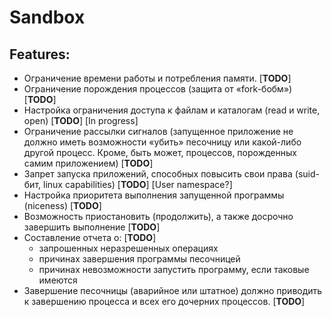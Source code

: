 # Sandbox

## Features:

* Ограничение времени работы и потребления памяти. [**TODO**]
* Ограничение порождения процессов (защита от «fork-бобм») [**TODO**]
* Настройка ограничения доступа к файлам и каталогам (read и write, open) [**TODO**] [In progress]
* Ограничение рассылки сигналов (запущенное приложение не должно иметь возможности 
  «убить» песочницу или какой-либо другой процесс. Кроме, быть может, процессов, порожденных самим приложением) [**TODO**]
* Запрет запуска приложений, способных повысить свои права (suid-бит, linux capabilities) [**TODO**] [User namespace?]
* Настройка приоритета выполнения запущенной программы (niceness) [**TODO**]
* Возможность приостановить (продолжить), а также досрочно завершить выполнение [**TODO**]
* Составление отчета о: [**TODO**]
    * запрошенных неразрешенных операциях
    * причинах завершения программы песочницей
    * причинах невозможности запустить программу, если таковые имеются
* Завершение песочницы (аварийное или штатное) должно приводить к завершению процесса и всех его дочерних процессов. [**TODO**]